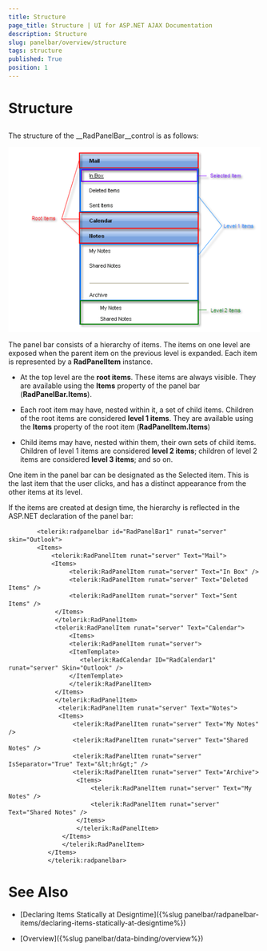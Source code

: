 ```yaml
---
title: Structure
page_title: Structure | UI for ASP.NET AJAX Documentation
description: Structure
slug: panelbar/overview/structure
tags: structure
published: True
position: 1
---
```


# Structure



## 

The structure of the __RadPanelBar__control is as follows:

![PanelBar Structure](images/panelbar_structure.png)

The panel bar consists of a hierarchy of items. The items on one level are exposed when the parent item on the previous level is expanded. Each item is represented by a __RadPanelItem__ instance.

* At the top level are the __root items__. These items are always visible. They are available using the __Items__ property of the panel bar (__RadPanelBar.Items__).

* Each root item may have, nested within it, a set of child items. Children of the root items are considered __level 1 items__. They are available using the __Items__ property of the root item (__RadPanelItem.Items__)

* Child items may have, nested within them, their own sets of child items. Children of level 1 items are considered __level 2 items__; children of level 2 items are considered __level 3 items__; and so on.

One item in the panel bar can be designated as the Selected item. This is the last item that the user clicks, and has a distinct appearance from the other items at its level.

If the items are created at design time, the hierarchy is reflected in the ASP.NET declaration of the panel bar:

````ASPNET
	    <telerik:radpanelbar id="RadPanelBar1" runat="server" skin="Outlook">  
	    <Items>    
	        <telerik:RadPanelItem runat="server" Text="Mail">      
	        <Items>       
	             <telerik:RadPanelItem runat="server" Text="In Box" />        
	             <telerik:RadPanelItem runat="server" Text="Deleted Items" />        
	             <telerik:RadPanelItem runat="server" Text="Sent Items" />      
	         </Items>   
	         </telerik:RadPanelItem>   
	         <telerik:RadPanelItem runat="server" Text="Calendar">      
	             <Items>        
	             <telerik:RadPanelItem runat="server">          
	             <ItemTemplate>            
	                <telerik:RadCalendar ID="RadCalendar1" runat="server" Skin="Outlook" />          
	             </ItemTemplate>        
	             </telerik:RadPanelItem>      
	         </Items>   
	         </telerik:RadPanelItem>  
	          <telerik:RadPanelItem runat="server" Text="Notes">      
	          <Items>         
	              <telerik:RadPanelItem runat="server" Text="My Notes" />         
	              <telerik:RadPanelItem runat="server" Text="Shared Notes" />         
	              <telerik:RadPanelItem runat="server" IsSeparator="True" Text="&lt;hr&gt;" />         
	              <telerik:RadPanelItem runat="server" Text="Archive">           
	               <Items>               
	                   <telerik:RadPanelItem runat="server" Text="My Notes" />               
	                   <telerik:RadPanelItem runat="server" Text="Shared Notes" />            
	               </Items>         
	               </telerik:RadPanelItem>       
	           </Items>    
	           </telerik:RadPanelItem>  
	       </Items>
	       </telerik:radpanelbar>
````



# See Also

 * [Declaring Items Statically at Designtime]({%slug panelbar/radpanelbar-items/declaring-items-statically-at-designtime%})

 * [Overview]({%slug panelbar/data-binding/overview%})
